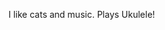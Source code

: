 I like cats and music. Plays Ukulele! 
<!---
EmorBeehech/EmorBeehech is a ✨ special ✨ repository because its `README.md` (this file) appears on your GitHub profile.
You can click the Preview link to take a look at your changes.
--->
